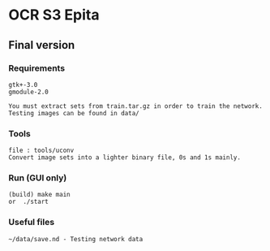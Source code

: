 # OCR S3 Epita

## Final version

### Requirements
	gtk+-3.0
	gmodule-2.0
	
    You must extract sets from train.tar.gz in order to train the network.
    Testing images can be found in data/

### Tools
    file : tools/uconv
    Convert image sets into a lighter binary file, 0s and 1s mainly.

### Run (GUI only)
	(build) make main
	or  ./start

### Useful files
	~/data/save.nd - Testing network data
